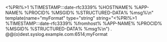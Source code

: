 <%PRI%>1 %TIMESTAMP:::date-rfc3339% %HOSTNAME% %APP-NAME% %PROCID% %MSGID% %STRUCTURED-DATA% %msg%\n"
template(name="myFormat" type="string"
   string="<%PRI%>1 %TIMESTAMP:::date-rfc3339% %fromhost% %APP-NAME% %PROCID% %MSGID% %STRUCTURED-DATA% %msg%\n")
*.* @@(o)dest.syslog.example.com:6514;myFormat
